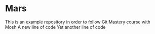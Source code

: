 # Mars
This is an example repository in order to follow Git Mastery course with Mosh
A new line of code
Yet another line of code
